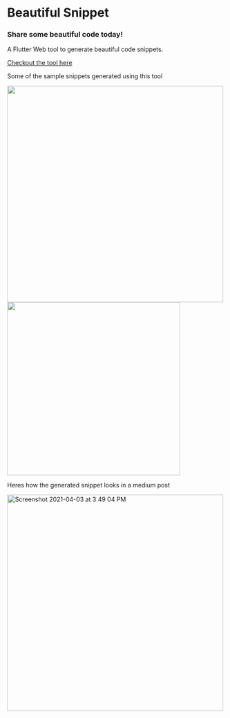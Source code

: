 # Beautiful Snippet

### Share some beautiful code today!

A Flutter Web tool to generate beautiful code snippets.

[Checkout the tool here](https://beautiful-snippet.web.app)

Some of the sample snippets generated using this tool

<p float="left;padding=10px">
<img width="500" src="https://user-images.githubusercontent.com/31410839/113498284-20b71800-9529-11eb-8bd4-6c4510096066.png">
<img width="400" src="https://user-images.githubusercontent.com/31410839/113498511-21e94480-952b-11eb-9f4d-b15e948e0cb7.png">
</p>

Heres how the generated snippet looks in a medium post

<img width="500" alt="Screenshot 2021-04-03 at 3 49 04 PM" src="https://user-images.githubusercontent.com/31410839/113498300-43493100-9529-11eb-893d-4f88255cf429.png">
